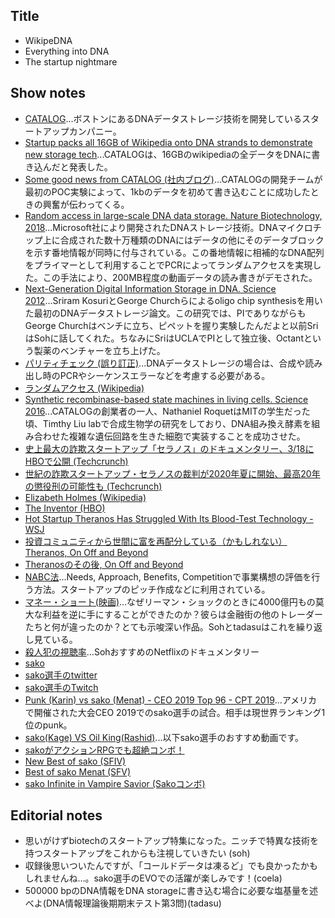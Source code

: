 ## Title
- WikipeDNA
- Everything into DNA
- The startup nightmare

## Show notes
- [CATALOG](https://catalogdna.com/)...ボストンにあるDNAデータストレージ技術を開発しているスタートアップカンパニー。
- [Startup packs all 16GB of Wikipedia onto DNA strands to demonstrate new storage tech](https://www.cnet.com/news/startup-packs-all-16gb-wikipedia-onto-dna-strands-demonstrate-new-storage-tech/)...CATALOGは、16GBのwikipediaの全データをDNAに書き込んだと発表した。
- [Some good news from CATALOG (社内ブログ)](https://catalogdna.com/uncategorized/some-good-news-from-catalog/)...CATALOGの開発チームが最初のPOC実験によって、1kbのデータを初めて書き込むことに成功したときの興奮が伝わってくる。
- [Random access in large-scale DNA data storage. Nature Biotechnology, 2018](https://www.nature.com/articles/nbt.4079)...Microsoft社により開発されたDNAストレージ技術。DNAマイクロチップ上に合成された数十万種類のDNAにはデータの他にそのデータブロックを示す番地情報が同時に付与されている。この番地情報に相補的なDNA配列をプライマーとして利用することでPCRによってランダムアクセスを実現した。この手法により、200MB程度の動画データの読み書きがデモされた。
- [Next-Generation Digital Information Storage in DNA. Science 2012](https://science.sciencemag.org/content/337/6102/1628)...Sriram KosuriとGeorge Churchらによるoligo chip synthesisを用いた最初のDNAデータストレージ論文。この研究では、PIでありながらもGeorge Churchはベンチに立ち、ピペットを握り実験したんだよと以前SriはSohに話してくれた。ちなみにSriはUCLAでPIとして独立後、Octantという製薬のベンチャーを立ち上げた。
- [パリティチェック (誤り訂正)](http://kccn.konan-u.ac.jp/information/cs/cyber04/cy4_prty.htm)...DNAデータストレージの場合は、合成や読み出し時のPCRやシーケンスエラーなどを考慮する必要がある。
- [ランダムアクセス (Wikipedia)](https://ja.wikipedia.org/wiki/%E3%83%A9%E3%83%B3%E3%83%80%E3%83%A0%E3%82%A2%E3%82%AF%E3%82%BB%E3%82%B9)
- [Synthetic recombinase-based state machines in living cells. Science 2016](https://science.sciencemag.org/content/353/6297/aad8559/tab-figures-data)...CATALOGの創業者の一人、Nathaniel RoquetはMITの学生だった頃、Timthy Liu labで合成生物学の研究をしており、DNA組み換え酵素を組み合わせた複雑な遺伝回路を生きた細胞で実装することを成功させた。
- [史上最大の詐欺スタートアップ「セラノス」のドキュメンタリー、3/18にHBOで公開 (Techcrunch)](https://jp.techcrunch.com/2019/03/11/hbo-elizabeth-holmes-theranos-the-inventor-documentary/)
- [世紀の詐欺スタートアップ・セラノスの裁判が2020年夏に開始、最高20年の懲役刑の可能性も (Techcrunch)](https://jp.techcrunch.com/2019/06/30/2019-06-28-theranos-founder-elizabeth-holmes-to-stand-trial-in-2020/)
- [Elizabeth Holmes (Wikipedia)](https://ja.wikipedia.org/wiki/%E3%82%A8%E3%83%AA%E3%82%B6%E3%83%99%E3%82%B9%E3%83%BB%E3%83%9B%E3%83%BC%E3%83%A0%E3%82%BA)
- [The Inventor (HBO)](https://www.hbo.com/documentaries/the-inventor-out-for-blood-in-silicon-valley)
- [Hot Startup Theranos Has Struggled With Its Blood-Test Technology - WSJ](https://www.wsj.com/articles/theranos-has-struggled-with-blood-tests-1444881901)
- [投資コミュニティから世間に富を再配分している（かもしれない）Theranos, On Off and Beyond](https://chikawatanabe.com/2015/10/22/theranos/)
- [Theranosのその後, On Off and Beyond](https://chikawatanabe.com/2016/10/12/theranos_update/)
- [NABC法](https://www.sri.com/japan/five-disciplines-innovation)...Needs, Approach, Benefits, Competitionで事業構想の評価を行う方法。スタートアップのピッチ作成などに利用されている。
- [マネー・ショート(映画)](https://www.moneyshort.jp/)...なぜリーマン・ショックのときに4000億円もの莫大な利益を逆に手にすることができたのか？彼らは金融街の他のトレーダーたちと何が違ったのか？とても示唆深い作品。Sohとtadasuはこれを繰り返し見ている。
- [殺人犯の視聴率](https://www.netflix.com/title/80217946)...SohおすすめのNetflixのドキュメンタリー
- [sako](http://fgamers.saikyou.biz/?sako)
- [sako選手のtwitter](https://twitter.com/sakonoko)
- [sako選手のTwitch](https://www.twitch.tv/sakonoko_game)
- [Punk (Karin) vs sako (Menat) - CEO 2019 Top 96 - CPT 2019](https://www.youtube.com/watch?v=9ah_fcwPK9o)...アメリカで開催された大会CEO 2019でのsako選手の試合。相手は現世界ランキング1位のpunk。
- [sako(Kage) VS Oil King(Rashid)](https://www.youtube.com/watch?v=hoC9B0GYWck)...以下sako選手のおすすめ動画です。
- [sakoがアクションRPGでも超絶コンボ！](https://www.youtube.com/watch?v=YHA3oDbMxIw)
- [New Best of sako (SFIV)](https://www.youtube.com/watch?v=ojy9e_73AKw)
- [Best of sako Menat (SFV)](https://www.youtube.com/watch?v=_PSx897L7U4)
- [sako Infinite in Vampire Savior (Sakoコンボ)](https://www.youtube.com/watch?v=kv--bZBXQ8U)

## Editorial notes
- 思いがけずbiotechのスタートアップ特集になった。ニッチで特異な技術を持つスタートアップをこれからも注視していきたい (soh)
- 収録後思いついたんですが、「コールドデータは凍るど」でも良かったかもしれませんね…。sako選手のEVOでの活躍が楽しみです！(coela)
- 500000 bpのDNA情報をDNA storageに書き込む場合に必要な塩基量を述べよ(DNA情報理論後期期末テスト第3問)(tadasu)
